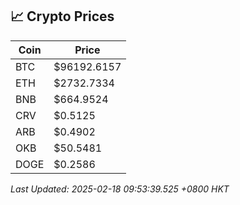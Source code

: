 ## 📈 Crypto Prices

| Coin | Price |
| ---- | ----- |
| BTC | $96192.6157 |
| ETH | $2732.7334 |
| BNB | $664.9524 |
| CRV | $0.5125 |
| ARB | $0.4902 |
| OKB | $50.5481 |
| DOGE | $0.2586 |

_Last Updated: 2025-02-18 09:53:39.525 +0800 HKT_